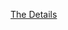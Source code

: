[The Details](https://github.com/RoaringForkTech/EndOfYearCelebrationAndAppContest2018/blob/master/Party_AppContest.pdf)
